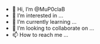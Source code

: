 - 👋 Hi, I’m @MuP0claB
- 👀 I’m interested in ...
- 🌱 I’m currently learning ...
- 💞️ I’m looking to collaborate on ...
- 📫 How to reach me ...

<!---
MuP0claB/MuP0claB is a ✨ special ✨ repository because its `README.md` (this file) appears on your GitHub profile.
You can click the Preview link to take a look at your changes.
--->
